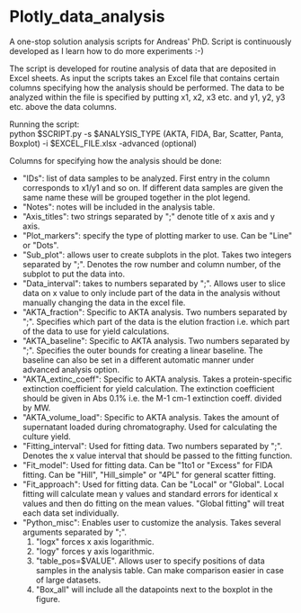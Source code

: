 # Plotly_data_analysis
A one-stop solution analysis scripts for Andreas' PhD. Script is continuously developed as I learn how to do more experiments :-)

The script is developed for routine analysis of data that are deposited in Excel sheets. As input the scripts takes an Excel file that contains certain columns specifying how the analysis should be performed. The data to be analyzed within the file is specified by putting x1, x2, x3 etc. and y1, y2, y3 etc. above the data columns. 

Running the script:  
python $SCRIPT.py -s $ANALYSIS_TYPE (AKTA, FIDA, Bar, Scatter, Panta, Boxplot) -i $EXCEL_FILE.xlsx -advanced (optional)

Columns for specifying how the analysis should be done: 
- "IDs": list of data samples to be analyzed. First entry in the column corresponds to x1/y1 and so on. If different data samples are given the same name these will be grouped together in the plot legend. 
- "Notes": notes will be included in the analysis table.
- "Axis_titles": two strings separated by ";" denote title of x axis and y axis. 
- "Plot_markers": specify the type of plotting marker to use. Can be "Line" or "Dots". 
- "Sub_plot": allows user to create subplots in the plot. Takes two integers separated by ";". Denotes the row number and column number, of the subplot to put the data into. 
- "Data_interval": takes to numbers separated by ";". Allows user to slice data on x value to only include part of the data in the analysis without manually changing the data in the excel file. 
- "AKTA_fraction": Specific to AKTA analysis. Two numbers separated by ";". Specifies which part of the data is the elution fraction i.e. which part of the data to use for yield calculations. 
- "AKTA_baseline": Specific to AKTA analysis. Two numbers separated by ";". Specifies the outer bounds for creating a linear baseline. The baseline can also be set in a different automatic manner under advanced analysis option. 
- "AKTA_extinc_coeff": Specific to AKTA analysis. Takes a protein-specific extinction coefficient for yield calculation. The extinction coefficient should be given in Abs 0.1% i.e. the M-1 cm-1 extinction coeff. divided by MW. 
- "AKTA_volume_load": Specific to AKTA analysis. Takes the amount of supernatant loaded during chromatography. Used for calculating the culture yield. 
- "Fitting_interval": Used for fitting data. Two numbers separated by ";". Denotes the x value interval that should be passed to the fitting function. 
- "Fit_model": Used for fitting data. Can be "1to1 or "Excess" for FIDA fitting. Can be "Hill", "Hill_simple" or "4PL" for general scatter fitting. 
- "Fit_approach": Used for fitting data. Can be "Local" or "Global". Local fitting will calculate mean y values and standard errors for identical x values and then do fitting on the mean values. "Global fitting" will treat each data set individually.
- "Python_misc": Enables user to customize the analysis. Takes several arguments separated by ";".
  1. "logx" forces x axis logarithmic. 
  2. "logy" forces y axis logarithmic. 
  3. "table_pos=$VALUE". Allows user to specify positions of data samples in the analysis table. Can make comparison easier in case of large datasets.
  4. "Box_all" will include all the datapoints next to the boxplot in the figure.    
